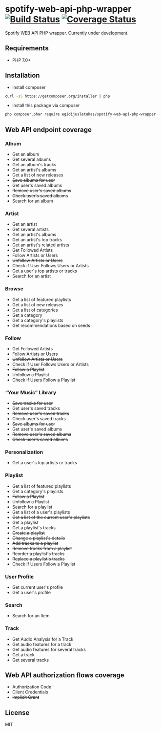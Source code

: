 # spotify-web-api-php-wrapper [![Build Status](https://travis-ci.org/egidijusletukas/spotify-web-api-php-wrapper.svg?branch=master)](https://travis-ci.org/egidijusletukas/spotify-web-api-php-wrapper) [![Coverage Status](https://coveralls.io/repos/github/egidijusletukas/spotify-web-api-php-wrapper/badge.svg?branch=develop)](https://coveralls.io/github/egidijusletukas/spotify-web-api-php-wrapper?branch=master)

Spotify WEB API PHP wrapper. 
Currently under development.

## Requirements
* PHP 7.0+
 
## Installation
* Install composer
```bash
curl -sS https://getcomposer.org/installer | php
```
* Install this package via composer
```bash
php composer.phar require egidijusletukas/spotify-web-api-php-wrapper
```

<!--## Examples-->

## Web API endpoint coverage
### Album
* Get an album
* Get several albums
* Get an album's tracks
* Get an artist's albums
* Get a list of new releases
* ~~Save albums for user~~
* Get user's saved albums
* ~~Remove user's saved albums~~
* ~~Check user's saved albums~~
* Search for an album

### Artist
* Get an artist
* Get several artists
* Get an artist's albums
* Get an artist's top tracks
* Get an artist's related artists
* Get Followed Artists
* Follow Artists or Users
* ~~Unfollow Artists or Users~~
* Check if User Follows Users or Artists
* Get a user's top artists or tracks
* Search for an artist

### Browse
* Get a list of featured playlists
* Get a list of new releases
* Get a list of categories
* Get a category
* Get a category's playlists
* Get recommendations based on seeds

### Follow
* Get Followed Artists
* Follow Artists or Users
* ~~Unfollow Artists or Users~~
* Check if User Follows Users or Artists
* ~~Follow a Playlist~~
* ~~Unfollow a Playlist~~
* Check if Users Follow a Playlist

### “Your Music” Library
* ~~Save tracks for user~~
* Get user's saved tracks
* ~~Remove user's saved tracks~~
* Check user's saved tracks
* ~~Save albums for user~~
* Get user's saved albums
* ~~Remove user's saved albums~~
* ~~Check user's saved albums~~

### Personalization
* Get a user's top artists or tracks

### Playlist
* Get a list of featured playlists
* Get a category's playlists
* ~~Follow a Playlist~~
* ~~Unfollow a Playlist~~
* Search for a playlist
* Get a list of a user's playlists
* ~~Get a list of the current user's playlists~~
* Get a playlist
* Get a playlist's tracks
* ~~Create a playlist~~
* ~~Change a playlist's details~~
* ~~Add tracks to a playlist~~
* ~~Remove tracks from a playlist~~
* ~~Reorder a playlist's tracks~~
* ~~Replace a playlist's tracks~~
* Check if Users Follow a Playlist

### User Profile
* Get current user's profile
* Get a user's profile

### Search
* Search for an Item

### Track
* Get Audio Analysis for a Track
* Get audio features for a track
* Get audio features for several tracks
* Get a track
* Get several tracks

## Web API authorization flows coverage
* Authorization Code
* Client Credentials
* ~~Implicit Grant~~

## License
MIT
